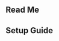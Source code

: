 ## Read Me

[Readme.md]: README.md	"Link to Readme Guide"



## Setup Guide

[Setupguide.md]: SETUPGUIDE.md	"Link to Setup Guide"

